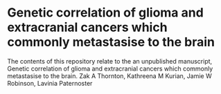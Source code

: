 # Genetic correlation of glioma and extracranial cancers which commonly metastasise to the brain
The contents of this repository relate to the an unpublished manuscript, Genetic correlation of glioma and extracranial cancers which commonly metastasise to the brain.
Zak A Thornton, Kathreena M Kurian, Jamie W Robinson, Lavinia Paternoster
